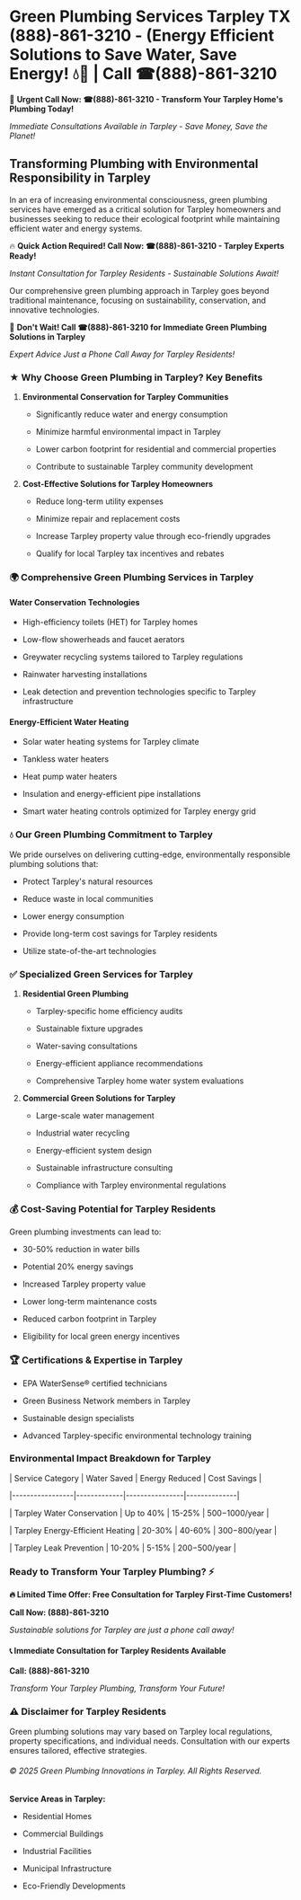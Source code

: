 # Green Plumbing Services Tarpley TX (888)-861-3210 - (Energy Efficient Solutions to Save Water, Save Energy! 💧🌿 | Call ☎(888)-861-3210

🚨 **Urgent Call Now: ☎(888)-861-3210 - Transform Your Tarpley Home's Plumbing Today!**
*Immediate Consultations Available in Tarpley - Save Money, Save the Planet!*

## Transforming Plumbing with Environmental Responsibility in Tarpley

In an era of increasing environmental consciousness, green plumbing services have emerged as a critical solution for Tarpley homeowners and businesses seeking to reduce their ecological footprint while maintaining efficient water and energy systems. 

🔥 **Quick Action Required! Call Now: ☎(888)-861-3210 - Tarpley Experts Ready!**
*Instant Consultation for Tarpley Residents - Sustainable Solutions Await!*

Our comprehensive green plumbing approach in Tarpley goes beyond traditional maintenance, focusing on sustainability, conservation, and innovative technologies.

🚨 **Don't Wait! Call ☎(888)-861-3210 for Immediate Green Plumbing Solutions in Tarpley**
*Expert Advice Just a Phone Call Away for Tarpley Residents!*

### ★ Why Choose Green Plumbing in Tarpley? Key Benefits

1. **Environmental Conservation for Tarpley Communities** 
   - Significantly reduce water and energy consumption
   - Minimize harmful environmental impact in Tarpley
   - Lower carbon footprint for residential and commercial properties
   - Contribute to sustainable Tarpley community development

2. **Cost-Effective Solutions for Tarpley Homeowners** 
   - Reduce long-term utility expenses
   - Minimize repair and replacement costs
   - Increase Tarpley property value through eco-friendly upgrades
   - Qualify for local Tarpley tax incentives and rebates

### 🌍 Comprehensive Green Plumbing Services in Tarpley

#### Water Conservation Technologies
- High-efficiency toilets (HET) for Tarpley homes
- Low-flow showerheads and faucet aerators
- Greywater recycling systems tailored to Tarpley regulations
- Rainwater harvesting installations
- Leak detection and prevention technologies specific to Tarpley infrastructure

#### Energy-Efficient Water Heating
- Solar water heating systems for Tarpley climate
- Tankless water heaters
- Heat pump water heaters
- Insulation and energy-efficient pipe installations
- Smart water heating controls optimized for Tarpley energy grid

### 💧 Our Green Plumbing Commitment to Tarpley

We pride ourselves on delivering cutting-edge, environmentally responsible plumbing solutions that:
- Protect Tarpley's natural resources
- Reduce waste in local communities
- Lower energy consumption
- Provide long-term cost savings for Tarpley residents
- Utilize state-of-the-art technologies

### ✅ Specialized Green Services for Tarpley

1. **Residential Green Plumbing**
   - Tarpley-specific home efficiency audits
   - Sustainable fixture upgrades
   - Water-saving consultations
   - Energy-efficient appliance recommendations
   - Comprehensive Tarpley home water system evaluations

2. **Commercial Green Solutions for Tarpley**
   - Large-scale water management
   - Industrial water recycling
   - Energy-efficient system design
   - Sustainable infrastructure consulting
   - Compliance with Tarpley environmental regulations

### 💰 Cost-Saving Potential for Tarpley Residents

Green plumbing investments can lead to:
- 30-50% reduction in water bills
- Potential 20% energy savings
- Increased Tarpley property value
- Lower long-term maintenance costs
- Reduced carbon footprint in Tarpley
- Eligibility for local green energy incentives

### 🏆 Certifications & Expertise in Tarpley

- EPA WaterSense® certified technicians
- Green Business Network members in Tarpley
- Sustainable design specialists
- Advanced Tarpley-specific environmental technology training

### Environmental Impact Breakdown for Tarpley

| Service Category | Water Saved | Energy Reduced | Cost Savings |
|-----------------|-------------|----------------|--------------|
| Tarpley Water Conservation | Up to 40% | 15-25% | $500-$1000/year |
| Tarpley Energy-Efficient Heating | 20-30% | 40-60% | $300-$800/year |
| Tarpley Leak Prevention | 10-20% | 5-15% | $200-$500/year |

### Ready to Transform Your Tarpley Plumbing? ⚡

**🔥 Limited Time Offer: Free Consultation for Tarpley First-Time Customers!**

**Call Now: (888)-861-3210**
*Sustainable solutions for Tarpley are just a phone call away!*

#### 📞 Immediate Consultation for Tarpley Residents Available

**Call: (888)-861-3210**
*Transform Your Tarpley Plumbing, Transform Your Future!*

### ⚠️ Disclaimer for Tarpley Residents

Green plumbing solutions may vary based on Tarpley local regulations, property specifications, and individual needs. Consultation with our experts ensures tailored, effective strategies.

###### © 2025 Green Plumbing Innovations in Tarpley. All Rights Reserved.

**Service Areas in Tarpley:** 
- Residential Homes
- Commercial Buildings
- Industrial Facilities
- Municipal Infrastructure
- Eco-Friendly Developments